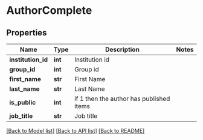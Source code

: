 # AuthorComplete

## Properties
Name | Type | Description | Notes
------------ | ------------- | ------------- | -------------
**institution_id** | **int** | Institution id | 
**group_id** | **int** | Group id | 
**first_name** | **str** | First Name | 
**last_name** | **str** | Last Name | 
**is_public** | **int** | if 1 then the author has published items | 
**job_title** | **str** | Job title | 

[[Back to Model list]](../README.md#documentation-for-models) [[Back to API list]](../README.md#documentation-for-api-endpoints) [[Back to README]](../README.md)


